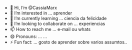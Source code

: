 - 👋 Hi, I’m @CassiaMarx
- 👀 I’m interested in ... aprender 
- 🌱 I’m currently learning ... ciencia da felicidade
- 💞️ I’m looking to collaborate on ... experiencias
- 📫 How to reach me ... e-mail ou whats
- 😄 Pronouns: ... ...
- ⚡ Fun fact: ... gosto de aprender sobre varios assumtos..

<!---
CassiaMarx/CassiaMarx is a ✨ special ✨ repository because its `README.md` (this file) appears on your GitHub profile.
You can click the Preview link to take a look at your changes.
--->
